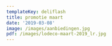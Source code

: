 ```yaml
---
templateKey: deliflash
title: promotie maart
date: '2019-03-08'
image: /images/aanbiedingen.jpg
pdf: /images/lodeco-maart-2019_lr.jpg
---
```


